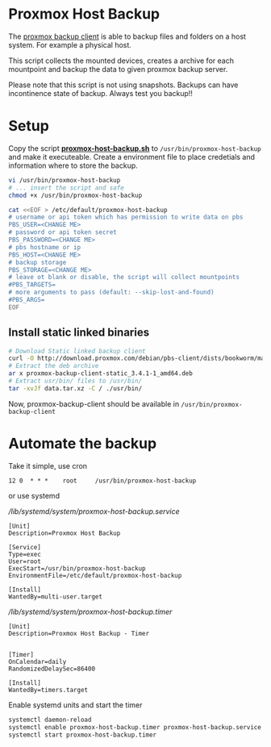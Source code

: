 # Proxmox Host Backup

The [proxmox backup client](https://pbs.proxmox.com/docs/backup-client.html) is able to backup files and folders on a host system. For example a physical host.

This script collects the mounted devices, creates a archive for each mountpoint and backup the data to given proxmox backup server.

Please note that this script is not using snapshots. Backups can have incontinence state of backup. Always test you backup!!

# Setup

Copy the script __[proxmox-host-backup.sh](proxmox-host-backup.sh)__ to `/usr/bin/proxmox-host-backup` and make it executeable. Create a environment file to place credetials and information where to store the backup.

```bash
vi /usr/bin/proxmox-host-backup
# ... insert the script and safe
chmod +x /usr/bin/proxmox-host-backup

cat <<EOF > /etc/default/proxmox-host-backup
# username or api token which has permission to write data on pbs
PBS_USER=<CHANGE ME>
# password or api token secret
PBS_PASSWORD=<CHANGE ME>
# pbs hostname or ip
PBS_HOST=<CHANGE ME>
# backup storage
PBS_STORAGE=<CHANGE ME>
# leave ot blank or disable, the script will collect mountpoints
#PBS_TARGETS=
# more arguments to pass (default: --skip-lost-and-found)
#PBS_ARGS=
EOF
```


## Install static linked binaries

```bash
# Download Static linked backup client
curl -O http://download.proxmox.com/debian/pbs-client/dists/bookworm/main/binary-amd64/proxmox-backup-client-static_3.4.1-1_amd64.deb
# Extract the deb archive
ar x proxmox-backup-client-static_3.4.1-1_amd64.deb
# Extract usr/bin/ files to /usr/bin/
tar -xvJf data.tar.xz -C / ./usr/bin/
```

Now, proxmox-backup-client should be available in `/usr/bin/proxmox-backup-client`

# Automate the backup

Take it simple, use cron
```cron
12 0  * * *    root     /usr/bin/proxmox-host-backup
```

or use systemd

_/lib/systemd/system/proxmox-host-backup.service_
```systemd
[Unit]
Description=Proxmox Host Backup

[Service]
Type=exec
User=root
ExecStart=/usr/bin/proxmox-host-backup
EnvironmentFile=/etc/default/proxmox-host-backup

[Install]
WantedBy=multi-user.target
```

_/lib/systemd/system/proxmox-host-backup.timer_
```systemd
[Unit]
Description=Proxmox Host Backup - Timer


[Timer]
OnCalendar=daily
RandomizedDelaySec=86400

[Install]
WantedBy=timers.target
```

Enable systemd units and start the timer
```bash
systemctl daemon-reload
systemctl enable proxmox-host-backup.timer proxmox-host-backup.service
systemctl start proxmox-host-backup.timer
```